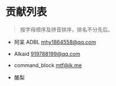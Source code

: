 # 贡献列表

> 按字母顺序及拼音排序，排名不分先后。

- 阿呆 ADBL <mhy1864558@qq.com>

- Alkaid <919788199@qq.com>

- command_block <mtf@ik.me>

- 酪梨 <unknown>
